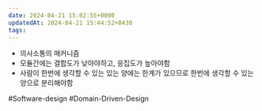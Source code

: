 ```yaml
---
date: 2024-04-21 15:02:55+0000
updatedAt: 2024-04-21 15:44:52+8430
tags: 
---
```

- 의사소통의 매커니즘
- 모듈간에는 결합도가 낮아야하고, 응집도가 높아야함
- 사람이 한번에 생각할 수 있는 있는 양에는 한계가 있으므로 한번에 생각할 수 있는 양으로 분리해야함

#Software-design 
#Domain-Driven-Design 